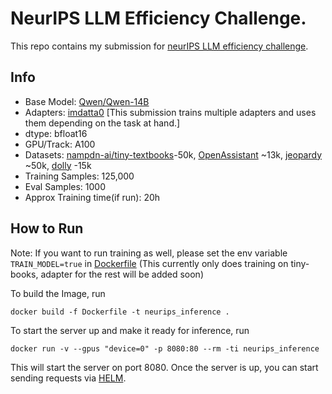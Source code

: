 # NeurIPS LLM Efficiency Challenge.

This repo contains my submission for [neurIPS LLM efficiency challenge](https://llm-efficiency-challenge.github.io/).

## Info
- Base Model: [Qwen/Qwen-14B](https://huggingface.co/Qwen/Qwen-14B)
- Adapters: [imdatta0](https://huggingface.co/imdatta0) [This submission trains multiple adapters and uses them depending on the task at hand.]
- dtype: bfloat16
- GPU/Track: A100
- Datasets: [nampdn-ai/tiny-textbooks](https://huggingface.co/datasets/nampdn-ai/tiny-textbooks)-50k, [OpenAssistant](OpenAssistant/oasst_top1_2023-08-25) ~13k, [jeopardy](https://huggingface.co/datasets/jeopardy) ~50k, [dolly](databricks/databricks-dolly-15k) -15k
- Training Samples: 125,000
- Eval Samples: 1000
- Approx Training time(if run): 20h

## How to Run
Note: If you want to run training as well, please set the env variable `TRAIN_MODEL=true` in [Dockerfile](./Dockerfile) (This currently only does training on tiny-books, adapter for the rest will be added soon)

To build the Image, run
```
docker build -f Dockerfile -t neurips_inference .
```

To start the server up and make it ready for inference, run
```
docker run -v --gpus "device=0" -p 8080:80 --rm -ti neurips_inference
```
This will start the server on port 8080.
Once the server is up, you can start sending requests via [HELM](https://github.com/stanford-crfm/helm/tree/main).